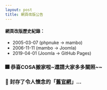 ```yaml
---
layout: post
title: 網頁改版公告
---
```


#### 網頁改版歷史紀錄：
* 2005-03-07 (phpnuke -&gt; mambo)
* 2006-11-11 (mambo -&gt; Joomla)
* 2019-04-01 (Joomla -&gt; GitHub Pages)

### &#127878; 恭喜COSA搬家啦~還請大家多多關照~~
### &#128144; 封存了令人懷念的「[舊官網](https://org.cosa.org.tw/)」...

